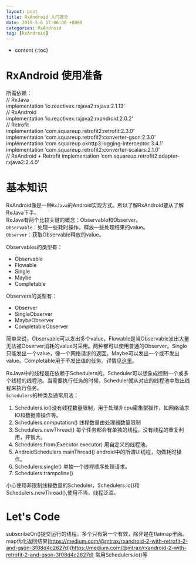 ```yaml
---
layout: post
title: RxAndroid 入门简介
date: 2019-5-6 17:06:00 +0800
categories: RxAndroid
tag: [RxAndroid]
---
```


* content
{:toc}


RxAndroid 使用准备
=======================================
所需依赖：  
// RxJava  
implementation ‘io.reactivex.rxjava2:rxjava:2.1.13’  
// RxAndroid  
implementation ‘io.reactivex.rxjava2:rxandroid:2.0.2’  
// Retrofit  
implementation ‘com.squareup.retrofit2:retrofit:2.3.0’  
implementation ‘com.squareup.retrofit2:converter-gson:2.3.0’  
implementation ‘com.squareup.okhttp3:logging-interceptor:3.4.1’  
implementation ‘com.squareup.retrofit2:converter-scalars:2.1.0’   
// RxAndroid + Retrofit
implementation ‘com.squareup.retrofit2:adapter-rxjava2:2.4.0’

基本知识
=======================================
RxAndroid像是一种`RxJava`的Android实现方式。所以了解RxAndroid要从了解RxJava下手。  
RxJava有两个比较关键的概念：Observable和Observer。    
`Observable`：处理一些耗时操作，释放一些处理结果的value。  
`Observer`：获取Observable释放的value。  
  
Observables的类型有：  
* Observable  
* Flowable  
* Single 
* Maybe
* Completable 
 
Observers的类型有：
* Observer
* SingleObserver
* MaybeObserver
* CompletableObserver
  
简单来说，Observable可以发出多个value，Flowable是当Observable发出大量无法被Observer消耗的value时采用。两种都可以使用普通的Observer。Single只能发出一个value，像一个网络请求的返回。Maybe可以发出一个或不发出value。Completable用于不发出值的任务。详情见[这里](https://blog.mindorks.com/understanding-types-of-observables-in-rxjava-6c3a2d0819c8)。  

RxJava中的线程是在依赖于Schedulers的。Scheduler可以想象成控制一个或多个线程的线程池。当需要执行任务的时候，Scheduler就从对应的线程池中取出线程来执行任务。  
`Schedulers`的种类及通常用法：  
1. Schedulers.io()没有线程数量限制，用于处理非cpu密集型操作，如网络请求IO和数据库操作等。
2. Schedulers.computation() 线程数量由处理器数量限制   
3. Schedulers.newThread() 每个任务都会有单独的线程，没有线程的重复利用，开销大。
4. Schedulers.from(Executor executor) 用自定义的线程池。
5. AndroidSchedulers.mainThread() android中的所谓UI线程，勿做耗时操作。
6. Schedulers.single() 单独一个线程顺序处理请求。
7. Schedulers.trampoline()

小心使用非限制线程数量的Scheduler，Schedulers.io()和Schedulers.newThread(),使用不当，线程泛滥。  

Let's Code
=======================================


subscribeOn()提交运行的线程，多个只有第一个有效，除非是在flatmap里面。  
map优化返回结果[https://medium.com/@mtrax/rxandroid-2-with-retrofit-2-and-gson-3f08d4c2627d](https://medium.com/@mtrax/rxandroid-2-with-retrofit-2-and-gson-3f08d4c2627d)
常用Schedulers.io()等